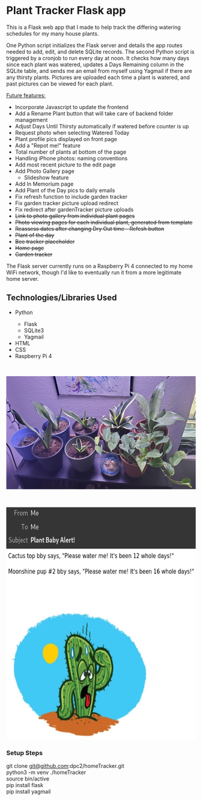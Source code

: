 <h1>Plant Tracker Flask app</h1>

<p>
This is a Flask web app that I made to help track the differing watering schedules for my many house plants.
</p>

<p>
One Python script initializes the Flask server and details the app routes needed to add, edit, and delete SQLite records. The second Python
script is triggered by a cronjob to run every day at noon. It checks how many days since each plant was watered, updates a Days Remaining 
column in the SQLite table, and sends me an email from myself using Yagmail if there are any thirsty plants. Pictures are uploaded each time
a plant is watered, and past pictures can be viewed for each plant.

<u>Future features:</u>
- Incorporate Javascript to update the frontend
- Add a Rename Plant button that will take care of backend folder management
- Adjust Days Until Thirsty automatically if watered before counter is up
- Request photo when selecting Watered Today
- Plant profile pics displayed on front page
- Add a "Repot me!" feature
- Total number of plants at bottom of the page
- Handling iPhone photos: naming conventions
- Add most recent picture to the edit page
- Add Photo Gallery page
	- Slideshow feature
- Add In Memorium page
- Add Plant of the Day pics to daily emails
- Fix refresh function to include garden tracker
- Fix garden tracker picture upload redirect
- Fix redirect after gardenTracker picture uploads
- <s>Link to photo gallery from individual plant pages</s>
- <s>Photo viewing pages for each individual plant, generated from template</s>
- <s>Reassess dates after changing Dry Out time - Refesh button</s>
- <s>Plant of the day</s>
- <s>Bee tracker placeholder</s>
- <s>Home page</s>
- <s>Garden tracker</s>
</p>

<p>
The Flask server currently runs on a Raspberry Pi 4 connected to my home WiFi network, though I'd like to eventually run it from a more legitimate 
home server.
</p>

<h2>Technologies/Libraries Used</h2>
<ul>
	<li>Python</li>
	<ul>
		<li>Flask</li>
		<li>SQLite3</li>
		<li>Yagmail</li>
	</ul>
        <li>HTML</li>
        <li>CSS</li>
        <li>Raspberry Pi 4</li>
</ul>



<br>
<p align="center">
  <img width="600" height="300" src="/static/20221024.jpg">
</p>
<br>
<p align="center">
  <img width="597" height="616" src="/static/plantEmail.png">
</p>


### Setup Steps
git clone git@github.com:dpc2/homeTracker.git <br>
python3 -m venv ./homeTracker <br>
source bin/active <br>
pip install flask <br>
pip install yagmail <br>

